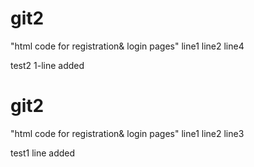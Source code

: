 # git2
"html code for registration& login pages"
line1
line2
line4

test2 1-line added 
# git2
"html code for registration& login pages"
line1
line2
line3



test1 line added 
